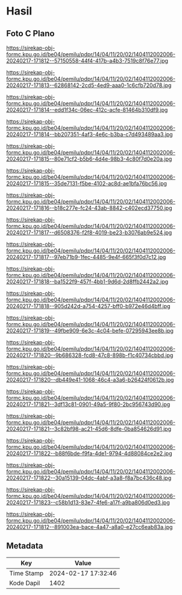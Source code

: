 # Hasil

## Foto C Plano

https://sirekap-obj-formc.kpu.go.id/be04/pemilu/pdpr/14/04/11/20/02/1404112002006-20240217-171812--57150558-44f4-417b-a4b3-7519c8f76e77.jpg

https://sirekap-obj-formc.kpu.go.id/be04/pemilu/pdpr/14/04/11/20/02/1404112002006-20240217-171813--62868142-2cd5-4ed9-aaa0-1c6cfb720d78.jpg

https://sirekap-obj-formc.kpu.go.id/be04/pemilu/pdpr/14/04/11/20/02/1404112002006-20240217-171814--edd1f34c-06ec-412c-acfe-81464b310df9.jpg

https://sirekap-obj-formc.kpu.go.id/be04/pemilu/pdpr/14/04/11/20/02/1404112002006-20240217-171814--bb207351-4af3-4e6c-b3ba-c7d493489aa3.jpg

https://sirekap-obj-formc.kpu.go.id/be04/pemilu/pdpr/14/04/11/20/02/1404112002006-20240217-171815--80e71cf2-b5b6-4d4e-98b3-4c80f7d0e20a.jpg

https://sirekap-obj-formc.kpu.go.id/be04/pemilu/pdpr/14/04/11/20/02/1404112002006-20240217-171815--35de7131-f5be-4102-ac8d-ae1bfa76bc56.jpg

https://sirekap-obj-formc.kpu.go.id/be04/pemilu/pdpr/14/04/11/20/02/1404112002006-20240217-171816--b18c277e-fc24-43ab-8842-c402ecd37750.jpg

https://sirekap-obj-formc.kpu.go.id/be04/pemilu/pdpr/14/04/11/20/02/1404112002006-20240217-171817--d6508376-f2f8-4019-be23-b3076ab9e524.jpg

https://sirekap-obj-formc.kpu.go.id/be04/pemilu/pdpr/14/04/11/20/02/1404112002006-20240217-171817--97eb71b9-1fec-4485-9e4f-665f3f0d7c12.jpg

https://sirekap-obj-formc.kpu.go.id/be04/pemilu/pdpr/14/04/11/20/02/1404112002006-20240217-171818--ba1522f9-457f-4bb1-9d6d-2d8ffb2442a2.jpg

https://sirekap-obj-formc.kpu.go.id/be04/pemilu/pdpr/14/04/11/20/02/1404112002006-20240217-171818--905d242d-a754-4257-bff0-b972e46d4bff.jpg

https://sirekap-obj-formc.kpu.go.id/be04/pemilu/pdpr/14/04/11/20/02/1404112002006-20240217-171819--49fbe909-6e3c-4c04-befe-07295943ee8b.jpg

https://sirekap-obj-formc.kpu.go.id/be04/pemilu/pdpr/14/04/11/20/02/1404112002006-20240217-171820--9b686328-fcd8-47c8-898b-f1c40734cbbd.jpg

https://sirekap-obj-formc.kpu.go.id/be04/pemilu/pdpr/14/04/11/20/02/1404112002006-20240217-171820--db449e41-1068-46c4-a3a6-b26424f0612b.jpg

https://sirekap-obj-formc.kpu.go.id/be04/pemilu/pdpr/14/04/11/20/02/1404112002006-20240217-171821--3df13c81-0901-49a5-9f80-2bc956743d90.jpg

https://sirekap-obj-formc.kpu.go.id/be04/pemilu/pdpr/14/04/11/20/02/1404112002006-20240217-171821--3c82bf98-ac21-45d6-8dfe-0ba854626d91.jpg

https://sirekap-obj-formc.kpu.go.id/be04/pemilu/pdpr/14/04/11/20/02/1404112002006-20240217-171822--b88f6bde-f9fa-4de1-9794-4d88084ce2e2.jpg

https://sirekap-obj-formc.kpu.go.id/be04/pemilu/pdpr/14/04/11/20/02/1404112002006-20240217-171822--30a15139-04dc-4abf-a3a8-f8a7bc436c48.jpg

https://sirekap-obj-formc.kpu.go.id/be04/pemilu/pdpr/14/04/11/20/02/1404112002006-20240217-171823--c58b1d13-83e7-4fe6-a17f-a9ba806d0ed3.jpg

https://sirekap-obj-formc.kpu.go.id/be04/pemilu/pdpr/14/04/11/20/02/1404112002006-20240217-171812--891003ea-bace-4a47-a8a0-e27cc6eab83a.jpg


## Metadata

| Key        | Value               |
| ---------- | ------------------- |
| Time Stamp | 2024-02-17 17:32:46 |
| Kode Dapil | 1402                |



